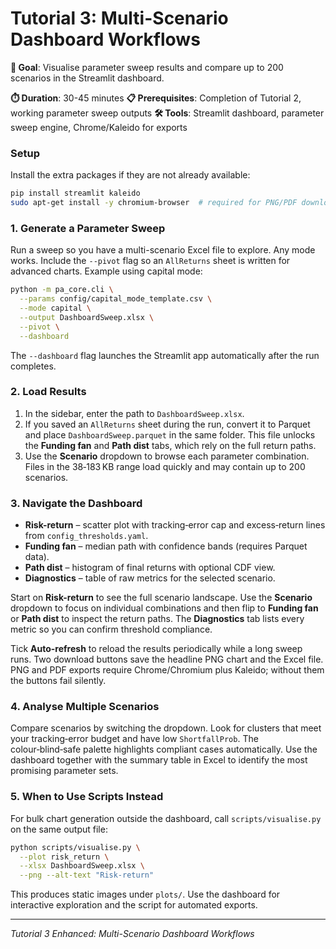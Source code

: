 # Tutorial 3: Multi-Scenario Dashboard Workflows

**🎯 Goal**: Visualise parameter sweep results and compare up to 200 scenarios in the Streamlit dashboard.

**⏱️ Duration**: 30-45 minutes
**📋 Prerequisites**: Completion of Tutorial 2, working parameter sweep outputs
**🛠️ Tools**: Streamlit dashboard, parameter sweep engine, Chrome/Kaleido for exports

### Setup

Install the extra packages if they are not already available:

```bash
pip install streamlit kaleido
sudo apt-get install -y chromium-browser  # required for PNG/PDF downloads
```

### 1. Generate a Parameter Sweep

Run a sweep so you have a multi-scenario Excel file to explore. Any mode works.
Include the `--pivot` flag so an `AllReturns` sheet is written for advanced charts.
Example using capital mode:

```bash
python -m pa_core.cli \
  --params config/capital_mode_template.csv \
  --mode capital \
  --output DashboardSweep.xlsx \
  --pivot \
  --dashboard
```

The `--dashboard` flag launches the Streamlit app automatically after the run completes.

### 2. Load Results

1. In the sidebar, enter the path to `DashboardSweep.xlsx`.
2. If you saved an `AllReturns` sheet during the run, convert it to Parquet and place `DashboardSweep.parquet` in the same folder. This file unlocks the **Funding fan** and **Path dist** tabs, which rely on the full return paths.
3. Use the **Scenario** dropdown to browse each parameter combination. Files in the 38‑183 KB range load quickly and may contain up to 200 scenarios.

### 3. Navigate the Dashboard

- **Risk-return** – scatter plot with tracking‑error cap and excess‑return lines from `config_thresholds.yaml`.
- **Funding fan** – median path with confidence bands (requires Parquet data).
- **Path dist** – histogram of final returns with optional CDF view.
- **Diagnostics** – table of raw metrics for the selected scenario.

Start on **Risk-return** to see the full scenario landscape.  Use the **Scenario** dropdown to focus on individual combinations and then flip to **Funding fan** or **Path dist** to inspect the return paths.  The **Diagnostics** tab lists every metric so you can confirm threshold compliance.

Tick **Auto-refresh** to reload the results periodically while a long sweep runs. Two download buttons save the headline PNG chart and the Excel file. PNG and PDF exports require Chrome/Chromium plus Kaleido; without them the buttons fail silently.

### 4. Analyse Multiple Scenarios

Compare scenarios by switching the dropdown. Look for clusters that meet your tracking‑error budget and have low `ShortfallProb`. The colour‑blind‑safe palette highlights compliant cases automatically. Use the dashboard together with the summary table in Excel to identify the most promising parameter sets.

### 5. When to Use Scripts Instead

For bulk chart generation outside the dashboard, call `scripts/visualise.py` on the same output file:

```bash
python scripts/visualise.py \
  --plot risk_return \
  --xlsx DashboardSweep.xlsx \
  --png --alt-text "Risk-return" 
```

This produces static images under `plots/`. Use the dashboard for interactive exploration and the script for automated exports.

---

*Tutorial 3 Enhanced: Multi-Scenario Dashboard Workflows*
